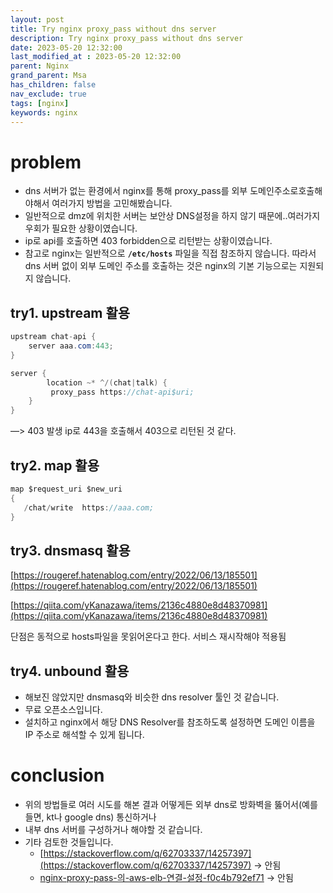```yaml
---
layout: post
title: Try nginx proxy_pass without dns server
description: Try nginx proxy_pass without dns server
date: 2023-05-20 12:32:00
last_modified_at : 2023-05-20 12:32:00
parent: Nginx
grand_parent: Msa
has_children: false
nav_exclude: true
tags: [nginx]
keywords: nginx
---
```


# problem

- dns 서버가 없는 환경에서 nginx를 통해 proxy_pass를 외부 도메인주소로호출해야해서 여러가지 방법을 고민해봤습니다.
- 일반적으로 dmz에 위치한 서버는 보안상 DNS설정을 하지 않기 때문에..여러가지 우회가 필요한 상황이였습니다.
- ip로 api를 호출하면 403 forbidden으로 리턴받는 상황이였습니다.
- 참고로 nginx는 일반적으로 **`/etc/hosts`** 파일을 직접 참조하지 않습니다. 따라서 dns 서버 없이 외부 도메인 주소를 호출하는 것은 nginx의 기본 기능으로는 지원되지 않습니다.

## try1. upstream 활용

```java
upstream chat-api {
    server aaa.com:443;
}

server {
		location ~* ^/(chat|talk) {
         proxy_pass https://chat-api$uri;
    }
}
```

—> 403 발생 ip로 443을 호출해서 403으로 리턴된 것 같다.

## try2. map 활용

```java
map $request_uri $new_uri
{
   /chat/write  https://aaa.com;
}
```

## try3. dnsmasq 활용

[https://rougeref.hatenablog.com/entry/2022/06/13/185501](https://rougeref.hatenablog.com/entry/2022/06/13/185501)

[https://qiita.com/yKanazawa/items/2136c4880e8d48370981](https://qiita.com/yKanazawa/items/2136c4880e8d48370981)

단점은 동적으로 hosts파일을 못읽어온다고 한다. 서비스 재시작해야 적용됨

## try4. unbound 활용

- 해보진 않았지만 dnsmasq와 비슷한 dns resolver 툴인 것 같습니다.
- 무료 오픈소스입니다.
- 설치하고 nginx에서 해당 DNS Resolver를 참조하도록 설정하면 도메인 이름을 IP 주소로 해석할 수 있게 됩니다.

# conclusion

- 위의 방법들로 여러 시도를 해본 결과 어떻게든 외부 dns로 방화벽을 뚫어서(예를 들면, kt나 google dns) 통신하거나
- 내부 dns 서버를 구성하거나 해야할 것 같습니다.
- 기타 검토한 것들입니다.
    - [https://stackoverflow.com/q/62703337/14257397](https://stackoverflow.com/q/62703337/14257397) → 안됨
    - [nginx-proxy-pass-의-aws-elb-연결-설정-f0c4b792ef71](https://circlee7.medium.com/nginx-proxy-pass-%EC%9D%98-aws-elb-%EC%97%B0%EA%B2%B0-%EC%84%A4%EC%A0%95-f0c4b792ef71) → 안됨